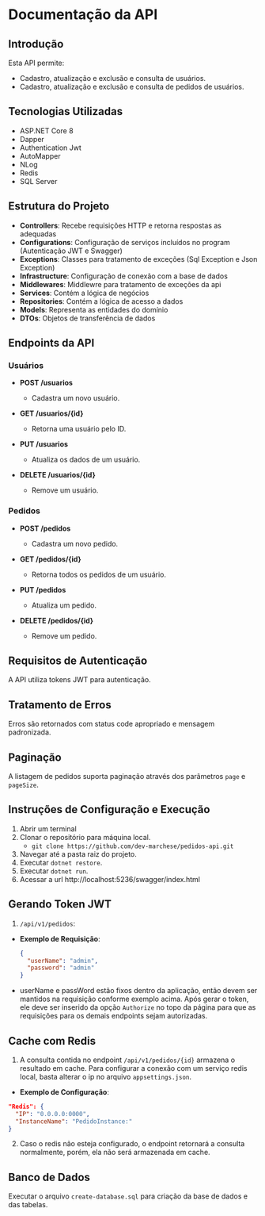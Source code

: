 # Documentação da API

## Introdução
Esta API permite: 
- Cadastro, atualização e exclusão e consulta de usuários.
- Cadastro, atualização e exclusão e consulta de pedidos de usuários.

## Tecnologias Utilizadas
- ASP.NET Core 8
- Dapper
- Authentication Jwt
- AutoMapper
- NLog
- Redis
- SQL Server

## Estrutura do Projeto
- **Controllers**: Recebe requisições HTTP e retorna respostas as adequadas
- **Configurations**: Configuração de serviços incluídos no program (Autenticação JWT e Swagger)
- **Exceptions**: Classes para tratamento de exceções (Sql Exception e Json Exception)
- **Infrastructure**: Configuração de conexão com a base de dados
- **Middlewares**: Middlewre para tratamento de exceções da api
- **Services**: Contém a lógica de negócios
- **Repositories**: Contém a lógica de acesso a dados
- **Models**: Representa as entidades do domínio
- **DTOs**: Objetos de transferência de dados

## Endpoints da API
### Usuários
- **POST /usuarios**
  - Cadastra um novo usuário.

- **GET /usuarios/{id}**
  - Retorna uma usuário pelo ID.

- **PUT /usuarios**
  - Atualiza os dados de um usuário.

- **DELETE /usuarios/{id}**
  - Remove um usuário.

### Pedidos
- **POST /pedidos**
  - Cadastra um novo pedido.

- **GET /pedidos/{id}**
  - Retorna todos os pedidos de um usuário.

- **PUT /pedidos**
  - Atualiza um pedido.

- **DELETE /pedidos/{id}**
  - Remove um pedido.

## Requisitos de Autenticação
A API utiliza tokens JWT para autenticação.

## Tratamento de Erros
Erros são retornados com status code apropriado e mensagem padronizada.

## Paginação
A listagem de pedidos suporta paginação através dos parâmetros `page` e `pageSize`.

## Instruções de Configuração e Execução
1. Abrir um terminal
2. Clonar o repositório para máquina local.
   - `git clone https://github.com/dev-marchese/pedidos-api.git`
3. Navegar até a pasta raiz do projeto.
4. Executar `dotnet restore`.
5. Executar `dotnet run`.
6. Acessar a url http://localhost:5236/swagger/index.html

## Gerando Token JWT
1. `/api/v1/pedidos`:
- **Exemplo de Requisição**: 
    ```json
    {
      "userName": "admin",
      "password": "admin"
    }
    ```
- userName e passWord estão fixos dentro da aplicação, então devem ser mantidos na requisição conforme exemplo acima. Após gerar o token, ele deve ser inserido da opção `Authorize` no topo da página para que as requisições para os demais endpoints sejam autorizadas.

## Cache com Redis

1. A consulta contida no endpoint `/api/v1/pedidos/{id}` armazena o resultado em cache. Para configurar a conexão com um serviço redis local, basta alterar o ip no arquivo `appsettings.json`.
- **Exemplo de Configuração**:
```json
"Redis": {
  "IP": "0.0.0.0:0000",
  "InstanceName": "PedidoInstance:"
}
```
2. Caso o redis não esteja configurado, o endpoint retornará a consulta normalmente, porém, ela não será armazenada em cache.

## Banco de Dados

Executar o arquivo `create-database.sql` para criação da base de dados e das tabelas.
